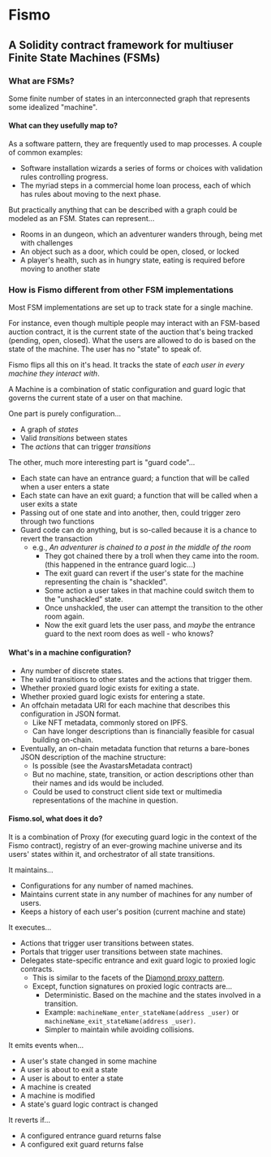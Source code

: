 # Fismo
## A Solidity contract framework for multiuser Finite State Machines (FSMs)

### What are FSMs?

Some finite number of states in an interconnected graph that represents some idealized "machine".

#### What can they usefully map to?

As a software pattern, they are frequently used to map processes. A couple of common examples:
  * Software installation wizards a series of forms or choices with validation rules controlling progress.
  * The myriad steps in a commercial home loan process, each of which has rules about moving to the next phase.

But practically anything that can be described with a graph could be modeled as an FSM. States can represent...
  * Rooms in an dungeon, which an adventurer wanders through, being met with challenges
  * An object such as a door, which could be open, closed, or locked
  * A player's health, such as in hungry state, eating is required before moving to another state
  

### How is Fismo different from other FSM implementations
Most FSM implementations are set up to track state for a single machine.

For instance, even though multiple people may interact with an FSM-based auction contract, it is the current state of 
the auction that's being tracked (pending, open, closed). What the users are allowed to do is based on the state of 
the machine. The user has no "state" to speak of.

Fismo flips all this on it's head. It tracks the state of _each user in every machine they interact with_.

A Machine is a combination of static configuration and guard logic that governs the current state of a user on that machine.

One part is purely configuration...
  * A graph of _states_
  * Valid _transitions_ between states
  * The _actions_ that can trigger _transitions_

The other, much more interesting part is "guard code"...
  * Each state can have an entrance guard; a function that will be called when a user enters a state
  * Each state can have an exit guard; a function that will be called when a user exits a state
  * Passing out of one state and into another, then, could trigger zero through two functions
  * Guard code can do anything, but is so-called because it is a chance to revert the transaction
    - e.g., _An adventurer is chained to a post in the middle of the room_
      - They got chained there by a troll when they came into the room. (this happened in the entrance guard logic...)
      - The exit guard can revert if the user's state for the machine representing the chain is "shackled".
      - Some action a user takes in that machine could switch them to the "unshackled" state.
      - Once unshackled, the user can attempt the transition to the other room again.
      - Now the exit guard lets the user pass, and _maybe_ the entrance guard to the next room does as well - who knows?


#### What's in a machine configuration?
* Any number of discrete states.
* The valid transitions to other states and the actions that trigger them.
* Whether proxied guard logic exists for exiting a state.
* Whether proxied guard logic exists for entering a state.
* An offchain metadata URI for each machine that describes this configuration in JSON format.
    - Like NFT metadata, commonly stored on IPFS.
    - Can have longer descriptions than is financially feasible for casual building on-chain.
* Eventually, an on-chain metadata function that returns a bare-bones JSON description of the machine structure:
    - Is possible (see the AvastarsMetadata contract)
    - But no machine, state, transition, or action descriptions other than their names and ids would be included.
    - Could be used to construct client side text or multimedia representations of the machine in question.

#### Fismo.sol, what does it do?
It is a combination of Proxy (for executing guard logic in the context of the Fismo contract), registry of an 
ever-growing machine universe and its users' states within it, and orchestrator of all state transitions.

It maintains...
  * Configurations for any number of named machines.
  * Maintains current state in any number of machines for any number of users.
  * Keeps a history of each user's position (current machine and state)

It executes...
  * Actions that trigger user transitions between states.
  * Portals that trigger user transitions between state machines.
  * Delegates state-specific entrance and exit guard logic to proxied logic contracts.
    - This is similar to the facets of the [Diamond proxy pattern](https://eips.ethereum.org/EIPS/eip-2535).
    - Except, function signatures on proxied logic contracts are...
      - Deterministic. Based on the machine and the states involved in a transition.
      - Example: `machineName_enter_stateName(address _user)` or `machineName_exit_stateName(address _user)`.
      - Simpler to maintain while avoiding collisions.

It emits events when...
  * A user's state changed in some machine
  * A user is about to exit a state
  * A user is about to enter a state
  * A machine is created
  * A machine is modified
  * A state's guard logic contract is changed

It reverts if...
  * A configured entrance guard returns false
  * A configured exit guard returns false